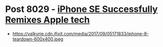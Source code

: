 # Post 8029 - [iPhone SE Successfully Remixes Apple tech](https://www.ifixit.com/News/8029/iphone-se-successfully-remixes-apple-tech)

- https://valkyrie.cdn.ifixit.com/media/2017/09/05171833/iphone-8-teardown-600x400.jpeg

